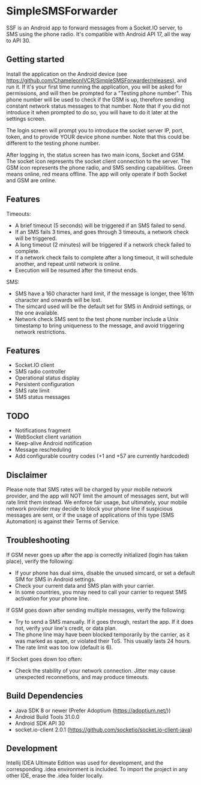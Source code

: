 # SimpleSMSForwarder

SSF is an Android app to forward messages from a Socket.IO server, to SMS using the phone radio. It's compatible with Android API 17, all the way to API 30.

## Getting started

Install the application on the Android device (see https://github.com/ChameleonIVCR/SimpleSMSForwarder/releases), and run it. If it's your first time running the
application, you will be asked for permissions, and will then be prompted for a "Testing phone number". This phone number will be used to check if the GSM is up,
therefore sending constant network status messages to that number. Note that if you did not introduce it when prompted to do so, you will have to do it later
at the settings screen.

The login screen will prompt you to introduce the socket server IP, port, token, and to provide YOUR device phone number. Note that this could be different to
the testing phone number.

After logging in, the status screen has two main icons, Socket and GSM. The socket icon represents the socket client connection to the server. The GSM icon 
represents the phone radio, and SMS sending capabilities. Green means online, red means offline. The app will only operate if both Socket and GSM are online.

## Features

Timeouts:

- A brief timeout (5 seconds) will be triggered if an SMS failed to send.
- If an SMS fails 3 times, and goes through 3 timeouts, a network check will be triggered.
- A long timeout (2 minutes) will be triggered if a network check failed to complete.
- If a network check fails to complete after a long timeout, it will schedule another, and repeat until network is online.
- Execution will be resumed after the timeout ends.

 SMS:
 - SMS have a 160 character hard limit, if the message is longer, thee 161th character and onwards will be lost.
 - The simcard used will be the default set for SMS in Android settings, or the one available.
 - Network check SMS sent to the test phone number include a Unix timestamp to bring uniqueness to the message, and avoid triggering network restrictions.

## Features

- Socket.IO client
- SMS radio controller
- Operational status display
- Persistent configuration
- SMS rate limit
- SMS status messages

## TODO

- Notifications fragment
- WebSocket client variation
- Keep-alive Android notification
- Message rescheduling
- Add configurable country codes (+1 and +57 are currently hardcoded)

## Disclaimer

Please note that SMS rates will be charged by your mobile network provider, and the app will NOT limit the
amount of messages sent, but will rate limit them instead. We enforce fair usage, but ultimately, your mobile 
network provider may decide to block your phone line if suspicious messages are sent, or if the usage of applications 
of this type (SMS Automation) is against their Terms of Service.

## Troubleshooting 

If GSM never goes up after the app is correctly initialized (login has taken place), verify the following:

- If your phone has dual sims, disable the unused simcard, or set a default SIM for SMS in Android settings.
- Check your current data and SMS plan with your carrier.
- In some countries, you mnay need to call your carrier to request SMS activation for your phone line.

If GSM goes down after sending multiple messages, verify the following:

- Try to send a SMS manually. If it goes through, restart the app. If it does not, verify your line's credit, or data plan.
- The phone line may have been blocked temporarily by the carrier, as it was marked as spam, or violated their ToS. This usually lasts 24 hours.
- The rate limit was too low (default is 6).

If Socket goes down too often:

- Check the stability of your network connection. Jitter may cause unexpected reconnetions, and may produce timeouts.

## Build Dependencies

- Java SDK 8 or newer (Prefer Adoptium (https://adoptium.net/))
- Android Build Tools 31.0.0
- Android SDK API 30
- socket.io-client 2.0.1 (https://github.com/socketio/socket.io-client-java)

## Development

Intellij IDEA Ultimate Edition was used for development, and the corresponding .idea environment is included. To import the project in any other IDE,
erase the .idea folder locally.
